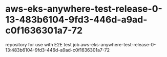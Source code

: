 # aws-eks-anywhere-test-release-0-13-483b6104-9fd3-446d-a9ad-c0f1636301a7-72
repository for use with E2E test job aws-eks-anywhere-test-release-0-13:483b6104-9fd3-446d-a9ad-c0f1636301a7-72
